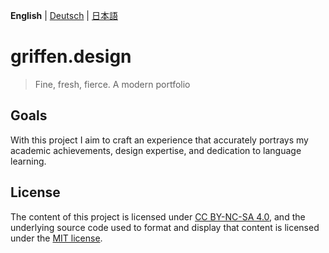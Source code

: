 **English** | [Deutsch](README.de.md) | [日本語](README.ja.md)

# griffen.design

> Fine, fresh, fierce. A modern portfolio

## Goals

With this project I aim to craft an experience that accurately portrays my academic achievements, design expertise, and dedication to language learning.


## License

The content of this project is licensed under [CC BY-NC-SA 4.0](https://creativecommons.org/licenses/by-nc-sa/4.0/), and the underlying source code used to format and display that content is licensed under the [MIT license](LICENSE).
